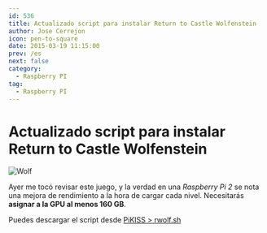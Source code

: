 ```yaml
---
id: 536
title: Actualizado script para instalar Return to Castle Wolfenstein
author: Jose Cerrejon
icon: pen-to-square
date: 2015-03-19 11:15:00
prev: /es
next: false
category:
  - Raspberry PI
tag:
  - Raspberry PI
---
```


# Actualizado script para instalar Return to Castle Wolfenstein

![Wolf](/images/2014/06/return%20castle%20wolf.jpg)

Ayer me tocó revisar este juego, y la verdad en una *Raspberry Pi 2* se nota una mejora de rendimiento a la hora de cargar cada nivel. Necesitarás **asignar a la GPU al menos 160 GB**.

Puedes descargar el script desde [PiKISS > rwolf.sh](https://github.com/jmcerrejon/PiKISS/raw/d75c2f59233d93f6f10ce59fd9eb432d06863bba/scripts/games/rwolf.sh)